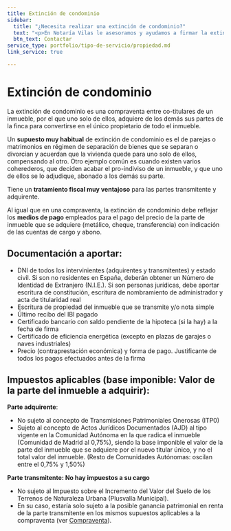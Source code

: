 ```yaml
---
title: Extinción de condominio
sidebar:
  title: "¿Necesita realizar una extinción de condominio?"
  text: "<p>En Notaría Vilas le asesoramos y ayudamos a firmar la extinción del condominio.</p>"
  btn_text: Contactar
service_type: portfolio/tipo-de-servicio/propiedad.md
link_service: true

---
```

# **Extinción de condominio**

La extinción de condominio es una compraventa entre co-titulares de un inmueble, por el que uno solo de ellos, adquiere de los demás sus partes de la finca para convertirse en el único propietario de todo el inmueble.

Un **supuesto muy habitual** de extinción de condominio es el de parejas o matrimonios en régimen de separación de bienes que se separan o divorcian y acuerdan que la vivienda quede para uno solo de ellos, compensando al otro. Otro ejemplo común es cuando existen varios coherederos, que deciden acabar el pro-indiviso de un inmueble, y que uno de ellos se lo adjudique, abonado a los demás su parte.

Tiene un **tratamiento fiscal muy ventajoso** para las partes transmitente y adquirente.

Al igual que en una compraventa, la extinción de condominio debe reflejar los **medios de pago** empleados para el pago del precio de la parte de inmueble que se adquiere (metálico, cheque, transferencia) con indicación de las cuentas de cargo y abono.

## **Documentación a aportar**:

* DNI de todos los intervinientes (adquirentes y transmitentes) y estado civil. Si son no residentes en España, deberán obtener un Número de Identidad de Extranjero (N.I.E.). Si son personas jurídicas, debe aportar escritura de constitución, escritura de nombramiento de administrador y acta de titularidad real
* Escritura de propiedad del inmueble que se transmite y/o nota simple
* Último recibo del IBI pagado
* Certificado bancario con saldo pendiente de la hipoteca (si la hay) a la fecha de firma
* Certificado de eficiencia energética (excepto en plazas de garajes o naves industriales)
* Precio (contraprestación económica) y forma de pago. Justificante de todos los pagos efectuados antes de la firma

## **Impuestos aplicables (base imponible: Valor de la parte del inmueble a adquirir)**:

**Parte adquirente**:

* No sujeto al concepto de Transmisiones Patrimoniales Onerosas (ITP0)
* Sujeto al concepto de Actos Jurídicos Documentados (AJD) al tipo vigente en la Comunidad Autónoma en la que radica el inmueble (Comunidad de Madrid al 0,75%), siendo la base imponible el valor de la parte del inmueble que se adquiere por el nuevo titular único, y no el total valor del inmueble. (Resto de Comunidades Autónomas: oscilan entre el 0,75% y 1,50%)

**Parte transmitente: No hay impuestos a su cargo**

* No sujeto al Impuesto sobre el Incremento del Valor del Suelo de los Terrenos de Naturaleza Urbana (Plusvalía Municipal).
* En su caso, estaría solo sujeto a la posible ganancia patrimonial en renta de la parte transmitente en los mismos supuestos aplicables a la compraventa (ver [Compraventa](/servicios/compraventa.html)).